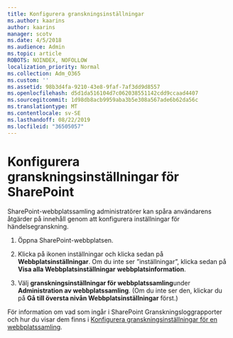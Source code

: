 ```yaml
---
title: Konfigurera granskningsinställningar
ms.author: kaarins
author: kaarins
manager: scotv
ms.date: 4/5/2018
ms.audience: Admin
ms.topic: article
ROBOTS: NOINDEX, NOFOLLOW
localization_priority: Normal
ms.collection: Adm_O365
ms.custom: ''
ms.assetid: 98b3d4fa-9210-43e8-9faf-7af3dd9d8557
ms.openlocfilehash: d5d1da516104d7c062038551142cdd9ccaad4407
ms.sourcegitcommit: 1d98db8acb9959aba3b5e308a567ade6b62da56c
ms.translationtype: MT
ms.contentlocale: sv-SE
ms.lasthandoff: 08/22/2019
ms.locfileid: "36505057"
---
```

# <a name="configure-sharepoint-audit-settings"></a>Konfigurera granskningsinställningar för SharePoint

SharePoint-webbplatssamling administratörer kan spåra användarens åtgärder på innehåll genom att konfigurera inställningar för händelsegranskning.
  
1. Öppna SharePoint-webbplatsen.
    
2. Klicka på ikonen inställningar och klicka sedan på **Webbplatsinställningar**. Om du inte ser ”inställningar”, klicka sedan på **Visa alla Webbplatsinställningar** **webbplatsinformation**.
    
3. Välj **granskningsinställningar för webbplatssamling**under **Administration av webbplatssamling**. (Om du inte ser den, klickar du på **Gå till översta nivån Webbplatsinställningar** först.) 
    
För information om vad som ingår i SharePoint Granskningsloggrapporter och hur du visar dem finns i [Konfigurera granskningsinställningar för en webbplatssamling](https://go.microsoft.com/fwlink/?linkid=404050).
  


